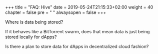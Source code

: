 +++
title = "FAQ: Hive"
date = 2019-05-24T21:15:33+02:00
weight = 40
chapter = false
pre = "<i class='fa ela-page'></i> "
alwaysopen = false
+++ 

Where is data being stored?

If it behaves like a BitTorrent swarm, does that mean data is just being stored locally for dApps?

Is there a plan to store data for dApps in decentralized cloud fashion?
